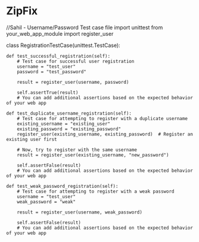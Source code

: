 # ZipFix

//Sahil - Username/Password Test case file
import unittest
from your_web_app_module import register_user

class RegistrationTestCase(unittest.TestCase):

    def test_successful_registration(self):
        # Test case for successful user registration
        username = "test_user"
        password = "test_password"
        
        result = register_user(username, password)

        self.assertTrue(result)
        # You can add additional assertions based on the expected behavior of your web app

    def test_duplicate_username_registration(self):
        # Test case for attempting to register with a duplicate username
        existing_username = "existing_user"
        existing_password = "existing_password"
        register_user(existing_username, existing_password)  # Register an existing user first

        # Now, try to register with the same username
        result = register_user(existing_username, "new_password")

        self.assertFalse(result)
        # You can add additional assertions based on the expected behavior of your web app

    def test_weak_password_registration(self):
        # Test case for attempting to register with a weak password
        username = "test_user"
        weak_password = "weak"

        result = register_user(username, weak_password)

        self.assertFalse(result)
        # You can add additional assertions based on the expected behavior of your web app

